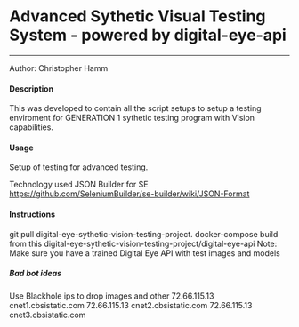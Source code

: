 # Advanced Sythetic Visual Testing System - powered by digital-eye-api
-------------------

Author: Christopher Hamm

#### Description
  This was developed to contain all the script setups to setup a testing enviroment for GENERATION 1 sythetic testing program with Vision capabilities.

#### Usage
  Setup of testing for advanced testing.


Technology used
JSON Builder for SE
https://github.com/SeleniumBuilder/se-builder/wiki/JSON-Format


#### Instructions
  git pull digital-eye-sythetic-vision-testing-project.
  docker-compose build from this digital-eye-sythetic-vision-testing-project/digital-eye-api
  Note: Make sure you have a trained Digital Eye API with test images and models

##### Bad bot ideas
Use Blackhole ips to drop images and other
72.66.115.13 cnet1.cbsistatic.com
72.66.115.13 cnet2.cbsistatic.com
72.66.115.13 cnet3.cbsistatic.com